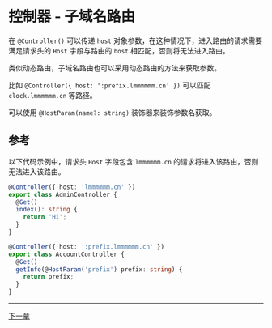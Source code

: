 # 控制器 - 子域名路由

在 `@Controller()` 可以传递 `host` 对象参数，在这种情况下，进入路由的请求需要满足请求头的 `Host` 字段与路由的 `host` 相匹配，否则将无法进入路由。

类似动态路由，子域名路由也可以采用动态路由的方法来获取参数。

比如 `@Controller({ host: ':prefix.lmmmmmm.cn' })` 可以匹配 `clock.lmmmmmm.cn` 等路径。

可以使用 `@HostParam(name?: string)` 装饰器来装饰参数名获取。

## 参考

以下代码示例中，请求头 `Host` 字段包含 `lmmmmmm.cn` 的请求将进入该路由，否则无法进入该路由。
```ts
@Controller({ host: 'lmmmmmm.cn' })
export class AdminController {
  @Get()
  index(): string {
    return 'Hi';
  }
}

@Controller({ host: ':prefix.lmmmmmm.cn' })
export class AccountController {
  @Get()
  getInfo(@HostParam('prefix') prefix: string) {
    return prefix;
  }
}
```

---

[下一章](./Controller-Request-Payload.md)

